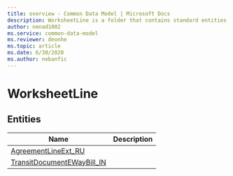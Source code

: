 ```yaml
---
title: overview - Common Data Model | Microsoft Docs
description: WorksheetLine is a folder that contains standard entities related to the Common Data Model.
author: nenad1002
ms.service: common-data-model
ms.reviewer: deonhe
ms.topic: article
ms.date: 6/30/2020
ms.author: nebanfic
---
```


# WorksheetLine


## Entities

|Name|Description|
|---|---|
|[AgreementLineExt_RU](AgreementLineExt_RU.md)||
|[TransitDocumentEWayBill_IN](TransitDocumentEWayBill_IN.md)||

